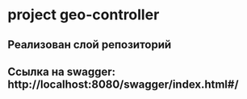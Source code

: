 # project geo-controller

## Реализован слой репозиторий
## Ссылка на swagger: http://localhost:8080/swagger/index.html#/
